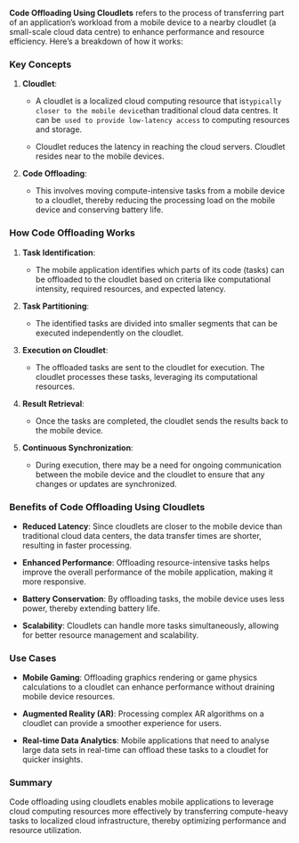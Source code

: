 **Code Offloading Using Cloudlets** refers to the process of transferring part of an application’s workload from a mobile device to a nearby cloudlet (a small-scale cloud data centre) to enhance performance and resource efficiency. Here’s a breakdown of how it works:

### Key Concepts

1. **Cloudlet**:
   - A cloudlet is a localized cloud computing resource that is` typically closer to the mobile device `than traditional cloud data centres. It can be` used to provide low-latency access` to computing resources and storage.

    - Cloudlet reduces the latency in reaching the cloud servers. Cloudlet resides near to the mobile devices.

2. **Code Offloading**:
   - This involves moving compute-intensive tasks from a mobile device to a cloudlet, thereby reducing the processing load on the mobile device and conserving battery life.

### How Code Offloading Works

1. **Task Identification**:
   - The mobile application identifies which parts of its code (tasks) can be offloaded to the cloudlet based on criteria like computational intensity, required resources, and expected latency.

2. **Task Partitioning**:
   - The identified tasks are divided into smaller segments that can be executed independently on the cloudlet.

3. **Execution on Cloudlet**:
   - The offloaded tasks are sent to the cloudlet for execution. The cloudlet processes these tasks, leveraging its computational resources.

4. **Result Retrieval**:
   - Once the tasks are completed, the cloudlet sends the results back to the mobile device.

5. **Continuous Synchronization**:
   - During execution, there may be a need for ongoing communication between the mobile device and the cloudlet to ensure that any changes or updates are synchronized.

### Benefits of Code Offloading Using Cloudlets

- **Reduced Latency**: Since cloudlets are closer to the mobile device than traditional cloud data centers, the data transfer times are shorter, resulting in faster processing.

- **Enhanced Performance**: Offloading resource-intensive tasks helps improve the overall performance of the mobile application, making it more responsive.

- **Battery Conservation**: By offloading tasks, the mobile device uses less power, thereby extending battery life.

- **Scalability**: Cloudlets can handle more tasks simultaneously, allowing for better resource management and scalability.

### Use Cases

- **Mobile Gaming**: Offloading graphics rendering or game physics calculations to a cloudlet can enhance performance without draining mobile device resources.

- **Augmented Reality (AR)**: Processing complex AR algorithms on a cloudlet can provide a smoother experience for users.

- **Real-time Data Analytics**: Mobile applications that need to analyse large data sets in real-time can offload these tasks to a cloudlet for quicker insights.

### Summary
Code offloading using cloudlets enables mobile applications to leverage cloud computing resources more effectively by transferring compute-heavy tasks to localized cloud infrastructure, thereby optimizing performance and resource utilization.